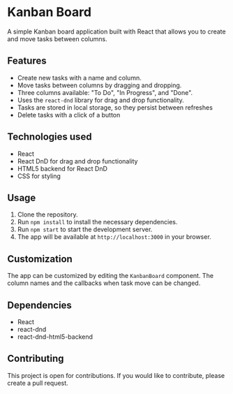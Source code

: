 Kanban Board
============

A simple Kanban board application built with React that allows you to create and move tasks between columns.

Features
--------

*   Create new tasks with a name and column.
*   Move tasks between columns by dragging and dropping.
*   Three columns available: "To Do", "In Progress", and "Done".
*   Uses the `react-dnd` library for drag and drop functionality.
*   Tasks are stored in local storage, so they persist between refreshes
*   Delete tasks with a click of a button

Technologies used
-----------------

*   React
*   React DnD for drag and drop functionality
*   HTML5 backend for React DnD
*   CSS for styling

Usage
-----

1.  Clone the repository.
2.  Run `npm install` to install the necessary dependencies.
3.  Run `npm start` to start the development server.
4.  The app will be available at `http://localhost:3000` in your browser.

Customization
-------------

The app can be customized by editing the `KanbanBoard` component. The column names and the callbacks when task move can be changed.

Dependencies
------------

*   React
*   react-dnd
*   react-dnd-html5-backend

Contributing
------------

This project is open for contributions. If you would like to contribute, please create a pull request.
